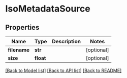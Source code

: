 # IsoMetadataSource


## Properties
Name | Type | Description | Notes
------------ | ------------- | ------------- | -------------
**filename** | **str** |  | [optional] 
**size** | **float** |  | [optional] 

[[Back to Model list]](../README.md#documentation-for-models) [[Back to API list]](../README.md#documentation-for-api-endpoints) [[Back to README]](../README.md)


